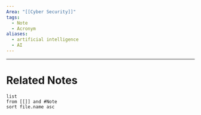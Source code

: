 ```yaml
---
Area: "[[Cyber Security]]"
tags:
  - Note
  - Acronym
aliases:
  - artificial intelligence
  - AI
---
```




---
# Related Notes
```dataview
list
from [[]] and #Note 
sort file.name asc
```
